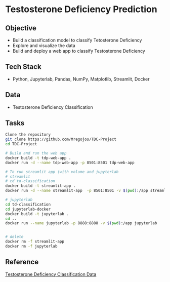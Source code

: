 # Testosterone Deficiency Prediction

## Objective
* Build a classification model to classify Tetosterone Deficiency
* Explore and visualize the data 
* Build and deploy a web app to classify Testosterone Deficiency

## Tech Stack
* Python, Jupyterlab, Pandas, NumPy, Matplotlib, Streamlit, Docker

## Data
* Testosterone Deficiency Classification

## Tasks
```sh
Clone the repository
git clone https://github.com/Mregojos/TDC-Project
cd TDC-Project

# Build and run the web app
docker build -t tdp-web-app .
docker run -d --name tdp-web-app -p 8501:8501 tdp-web-app
```

```sh
# To run streamlit app (with volume and jupyterlab
# streamlit
# cd td-classification
docker build -t streamlit-app .
docker run -d --name streamlit-app  -p 8501:8501 -v $(pwd):/app streamlit-app 

# jupyterlab
cd td-classification
cd jupyterlab-docker
docker build -t jupyterlab .
cd ..
docker run --name jupyterlab -p 8888:8888 -v $(pwd):/app jupyterlab


# delete
docker rm -f streamlit-app
docker rm -f jupyterlab
```

## Reference
[Testosterone Deficiency Classification Data]()
